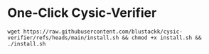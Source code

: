 # One-Click Cysic-Verifier
```wget https://raw.githubusercontent.com/blustackk/cysic-verifier/refs/heads/main/install.sh && chmod +x install.sh && ./install.sh```
